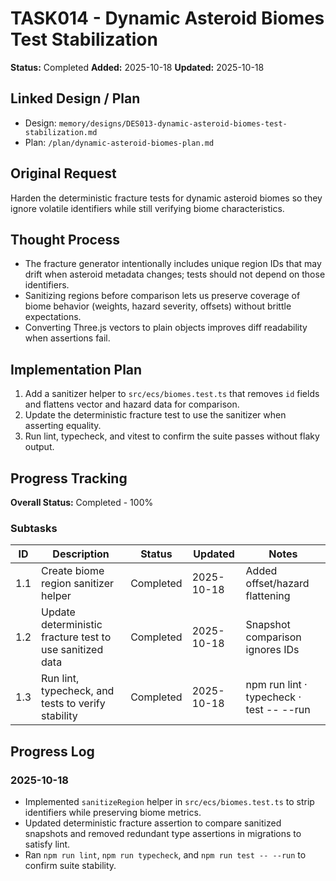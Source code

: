 # TASK014 - Dynamic Asteroid Biomes Test Stabilization

**Status:** Completed
**Added:** 2025-10-18
**Updated:** 2025-10-18

## Linked Design / Plan

- Design: `memory/designs/DES013-dynamic-asteroid-biomes-test-stabilization.md`
- Plan: `/plan/dynamic-asteroid-biomes-plan.md`

## Original Request

Harden the deterministic fracture tests for dynamic asteroid biomes so they ignore volatile identifiers while still verifying biome characteristics.

## Thought Process

- The fracture generator intentionally includes unique region IDs that may drift when asteroid metadata changes; tests should not depend on those identifiers.
- Sanitizing regions before comparison lets us preserve coverage of biome behavior (weights, hazard severity, offsets) without brittle expectations.
- Converting Three.js vectors to plain objects improves diff readability when assertions fail.

## Implementation Plan

1. Add a sanitizer helper to `src/ecs/biomes.test.ts` that removes `id` fields and flattens vector and hazard data for comparison.
2. Update the deterministic fracture test to use the sanitizer when asserting equality.
3. Run lint, typecheck, and vitest to confirm the suite passes without flaky output.

## Progress Tracking

**Overall Status:** Completed - 100%

### Subtasks

| ID  | Description                                               | Status       | Updated    | Notes |
| --- | --------------------------------------------------------- | ------------ | ---------- | ----- |
| 1.1 | Create biome region sanitizer helper                      | Completed    | 2025-10-18 | Added offset/hazard flattening |
| 1.2 | Update deterministic fracture test to use sanitized data  | Completed    | 2025-10-18 | Snapshot comparison ignores IDs |
| 1.3 | Run lint, typecheck, and tests to verify stability         | Completed    | 2025-10-18 | npm run lint · typecheck · test -- --run |

## Progress Log

### 2025-10-18

- Implemented `sanitizeRegion` helper in `src/ecs/biomes.test.ts` to strip identifiers while preserving biome metrics.
- Updated deterministic fracture assertion to compare sanitized snapshots and removed redundant type assertions in migrations to satisfy lint.
- Ran `npm run lint`, `npm run typecheck`, and `npm run test -- --run` to confirm suite stability.
